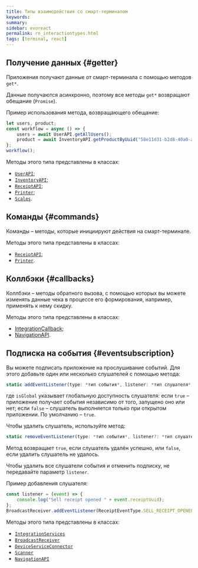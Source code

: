 ```yaml
---
title: Типы взаимодействия со смарт-терминалом
keywords:
summary:
sidebar: evoreact
permalink: rn_interactiontypes.html
tags: [terminal, react]
---
```


## Получение данных {#getter}

Приложения получают данные от смарт-терминала с помощью методов `get*`.

Данные получаются асинхронно, поэтому все методы `get*` возвращают обещание (`Promise`).

Пример использования метода, возвращающего обещание:

```js
let users, product;
const workflow = async () => {
    users = await UserAPI.getAllUsers();
    product = await InventoryAPI.getProductByUuid("58e11d31-b2d8-40a0-a1b0-cbd44620a9ec");
};
workflow();
```

Методы этого типа представлены в классах:

* [`UserAPI`](./rn_reference_userapi.html);
* [`InventoryAPI`](./rn_reference_inventoryapi.html);
* [`ReceiptAPI`](./rn_reference_receiptapi.html);
* [`Printer`](./rn_reference_devicesprinter.html);
* [`Scales`](./rn_reference_devicescales.html).


## Команды {#commands}

Команды – методы, которые инициируют действия на смарт-терминале.

Методы этого типа представлены в классах:

* [`ReceiptAPI`](./rn_reference_receiptapi.html);
* [`Printer`](./rn_reference_devicesprinter.html).

## Коллбэки {#callbacks}

Коллбэки – методы обратного вызова, с помощью которых вы можете изменять данные чека в процессе его формирования, например, применять к нему скидку.

Методы этого типа представлены в классах:

* [IntegrationCallback](./rn_reference_integrationapi.html);
* [NavigationAPI](./rn_reference_navigationapi.html).

## Подписка на события {#eventsubscription}

Вы можете подписать приложение на прослушивание событий. Для этого добавьте один или несколько слушателей с помощью метода:

```js
static addEventListener(type: *тип события*, listener: *тип слушателя*, isGlobal: boolean = true): void
```

где `isGlobal` указывает глобальную доступность слушателя: если `true` – приложение получает события независимо от того, запущено оно или нет; если `false` – слушатель выполняется только при открытом приложении. По умолчанию – `true`.

Чтобы удалить слушатель, используйте метод:

```js
static removeEventListener(type: *тип события*, listener?: *тип слушателя*): boolean
```

Метод возвращает `true`, если слушатель удалён успешно, или `false`, если удалить слушатель не удалось.

Чтобы удалить все слушатели события и отменить подписку, не передавайте параметр `listener`.

Пример добавления слушателя:

```js
const listener = (event) => {
    console.log("Sell receipt opened " + event.receiptUuid);
};
BroadcastReceiver.addEventListener(ReceiptEventType.SELL_RECEIPT_OPENED, listener);
```

Методы этого типа представлены в классах:

* [`IntegrationServices`](./rn_reference_integrationapi.html)
* [`BroadcastReceiver`](./rn_reference_broadcastreceivers.html)
* [`DeviceServiceConnector`](./rn_reference_devicesconnection.html)
* [`Scanner`](./rn_reference_devicescanner.html)
* [`NavigationAPI`](./rn_reference_navigationapi.html)
